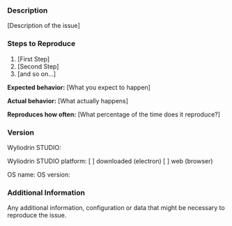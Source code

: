 ### Description

[Description of the issue]

### Steps to Reproduce

1. [First Step]
2. [Second Step]
3. [and so on...]

**Expected behavior:** [What you expect to happen]

**Actual behavior:** [What actually happens]

**Reproduces how often:** [What percentage of the time does it reproduce?]

### Version

Wyliodrin STUDIO:
<!--
Please got to the *Help* menu (question mark in the toolbar) and select *About*. Please write the version number here.
-->

Wyliodrin STUDIO platform:
   [ ] downloaded (electron)
   [ ] web (browser)

OS name:
OS version: 
<!--
Please write if you are using Windows/Linux/Mac and their version. For Linux, please write the distribution's name.
-->


### Additional Information

Any additional information, configuration or data that might be necessary to reproduce the issue.
